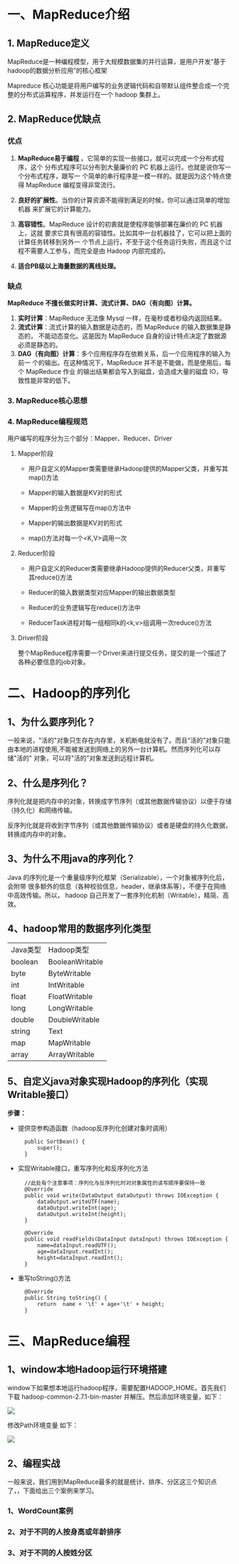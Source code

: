 # 一、MapReduce介绍

## 1. MapReduce定义

MapReduce是一种编程模型，用于大规模数据集的并行运算，是用户开发“基于hadoop的数据分析应用”的核心框架

Mapreduce 核心功能是将用户编写的业务逻辑代码和自带默认组件整合成一个完整的分布式运算程序，并发运行在一个 hadoop 集群上。

## 2. MapReduce优缺点

### 优点
	
1. **MapReduce易于编程** 。它简单的实现一些接口，就可以完成一个分布式程序，这个
分布式程序可以分布到大量廉价的 PC 机器上运行。也就是说你写一个分布式程序，跟写一
个简单的串行程序是一模一样的。就是因为这个特点使得 MapReduce 编程变得非常流行。

2. **良好的扩展性**。当你的计算资源不能得到满足的时候，你可以通过简单的增加机器
来扩展它的计算能力。

3. **高容错性**。MapReduce 设计的初衷就是使程序能够部署在廉价的 PC 机器上，这就
要求它具有很高的容错性。比如其中一台机器挂了，它可以把上面的计算任务转移到另外一
个节点上运行，不至于这个任务运行失败，而且这个过程不需要人工参与，而完全是由
Hadoop 内部完成的。

4. **适合PB级以上海量数据的离线处理。** 

### 缺点

**MapReduce 不擅长做实时计算、流式计算、DAG（有向图）计算。**

1. **实时计算**：MapReduce 无法像 Mysql 一样，在毫秒或者秒级内返回结果。
2. **流式计算**：流式计算的输入数据是动态的，而 MapReduce 的输入数据集是静态的，
不能动态变化。这是因为 MapReduce 自身的设计特点决定了数据源必须是静态的。
3. **DAG（有向图）计算**：多个应用程序存在依赖关系，后一个应用程序的输入为前一
个的输出。在这种情况下，MapReduce 并不是不能做，而是使用后，每个 MapReduce 作业
的输出结果都会写入到磁盘，会造成大量的磁盘 IO，导致性能非常的低下。


### 3. MapReduce核心思想


### 4. MapReduce编程规范

用户编写的程序分为三个部分：Mapper、Reducer、Driver

1. Mapper阶段
	- 用户自定义的Mapper类需要继承Hadoop提供的Mapper父类，并重写其map()方法
	
	- Mapper的输入数据是KV对的形式
	
	- Mapper的业务逻辑写在map()方法中
	
	- Mapper的输出数据是KV对的形式
	
	- map()方法对每一个<K,V>调用一次


2. Reducer阶段
	
	- 用户自定义的Reducer类需要继承Hadoop提供的Reducer父类，并重写其reduce()方法
	
	- Reducer的输入数据类型对应Mapper的输出数据类型
	
	- Reducer的业务逻辑写在reduce()方法中

	- ReducerTask进程对每一组相同k的<k,v>组调用一次reduce()方法


3. Driver阶段

	整个MapReduce程序需要一个Driver来进行提交任务，提交的是一个描述了各种必要信息的job对象。



# 二、Hadoop的序列化

## 1、为什么要序列化？

 一般来说，"活的"对象只生存在内存里，关机断电就没有了。而且“活的”对象只能
由本地的进程使用,不能被发送到网络上的另外一台计算机。然而序列化可以存储"活的"
对象，可以将"活的"对象发送到远程计算机。

## 2、什么是序列化？

序列化就是把内存中的对象，转换成字节序列（或其他数据传输协议）以便于存储（持久化）和网络传输。

反序列化就是将收到字节序列（或其他数据传输协议）或者是硬盘的持久化数据，转换成内存中的对象。


## 3、为什么不用java的序列化？

Java 的序列化是一个重量级序列化框架（Serializable），一个对象被序列化后，会附带
很多额外的信息（各种校验信息，header，继承体系等），不便于在网络中高效传输。所以，
hadoop 自己开发了一套序列化机制（Writable），精简、高效。


## 4、hadoop常用的数据序列化类型

<table>	
		<tr>
			<td>Java类型</td>
			<td>Hadoop类型</td>
		</tr>
		<tr>
			<td>boolean</td>
			<td>BooleanWritable</td>
		</tr>
		<tr>
			<td>byte</td>
			<td>ByteWritable</td>
		</tr>
		<tr>
			<td>int</td>
			<td>IntWritable</td>
		</tr>
		<tr>
			<td>float</td>
			<td>FloatWritable</td>
		</tr>
		<tr>
			<td>long</td>
			<td>LongWritable</td>
		</tr>
		<tr>
			<td>double</td>
			<td>DoubleWritable</td>
		</tr>
		<tr>
			<td>string</td>
			<td>Text</td>
		</tr>
		<tr>
			<td>map</td>
			<td>MapWritable</td>
		</tr>
		<tr>
			<td>array</td>
			<td>ArrayWritable</td>
		</tr>
</table>


## 5、自定义java对象实现Hadoop的序列化（实现Writable接口）

**步骤：**

- 提供空参构造函数（hadoop反序列化创建对象时调用）

		public SortBean() {
	        super();
	    }

- 实现Writable接口，重写序列化和反序列化方法

		
		//此处有个注意事项：序列化与反序列化时对对象属性的读写顺序要保持一致
		@Override
	    public void write(DataOutput dataOutput) throws IOException {
	        dataOutput.writeUTF(name);
	        dataOutput.writeInt(age);
	        dataOutput.writeInt(height);
	    }
	
	    @Override
	    public void readFields(DataInput dataInput) throws IOException {
	        name=dataInput.readUTF();
	        age=dataInput.readInt();
	        height=dataInput.readInt();
	    }

- 重写toString()方法

	    @Override
	    public String toString() {
	        return  name + '\t' + age+'\t' + height;
	    }


# 三、MapReduce编程

## 1、window本地Hadoop运行环境搭建

window下如果想本地运行hadoop程序，需要配置HADOOP_HOME。首先我们下载 hadoop-common-2.7.1-bin-master 并解压。然后添加环境变量，如下：

![](https://raw.githubusercontent.com/kingrocy/MapReduce-Study/master/images/1.png)

修改Path环境变量 如下：

![](https://github.com/kingrocy/MapReduce-Study/blob/master/images/2.png)



## 2、编程实战

一般来说，我们用到MapReduce最多的就是统计、排序、分区这三个知识点了，，下面给出三个案例来学习。

### 1、WordCount案例

### 2、对于不同的人按身高或年龄排序

### 3、对于不同的人按姓分区

















